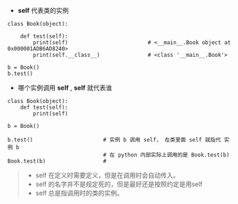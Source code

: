 - __self__	代表类的实例 

```
class Book(object):

    def test(self):
        print(self)                         # <__main__.Book object at 0x000001ADB6AD8240>
        print(self.__class__)               # <class '__main__.Book'>

b = Book()
b.test()
```

- 哪个实例调用 __self__ , __self__ 就代表谁

```
class Book(object):
    def test(self):
        print(self)

b = Book()

b.test()                      # 实例 b 调用 self， 在类里面 self 就指代 实例 b
                              # 在 python 内部实际上调用的是 Book.test(b)
Book.test(b)                  # 

```

> - self 在定义时需要定义，但是在调用时会自动传入。
> - self 的名字并不是规定死的，但是最好还是按照约定是用self
> - self 总是指调用时的类的实例。